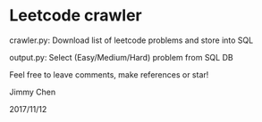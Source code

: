 # Leetcode crawler

crawler.py: Download list of leetcode problems and store into SQL

output.py: Select (Easy/Medium/Hard) problem from SQL DB

Feel free to leave comments, make references or star!

Jimmy Chen

2017/11/12